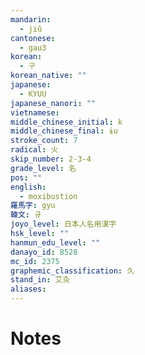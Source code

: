 ```yaml
---
mandarin:
  - jiǔ
cantonese:
  - gau3
korean:
  - 구
korean_native: ""
japanese:
  - KYUU
japanese_nanori: ""
vietnamese:
middle_chinese_initial: k
middle_chinese_final: ɨu
stroke_count: 7
radical: 火
skip_number: 2-3-4
grade_level: 名
pos: ""
english:
  - moxibustion
羅馬字: gyu
韓文: 규
joyo_level: 日本人名用漢字
hsk_level: ""
hanmun_edu_level: ""
danayo_id: 8528
mc_id: 2375
graphemic_classification: 久
stand_in: 艾灸
aliases:
---
```


# Notes
